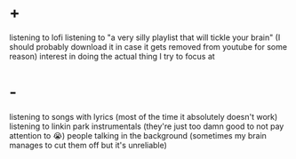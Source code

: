# +
listening to lofi
listening to "a very silly playlist that will tickle your brain" (I should probably download it in case it gets removed from youtube for some reason)
interest in doing the actual thing I try to focus at
# -
listening to songs with lyrics (most of the time it absolutely doesn't work)
listening to linkin park instrumentals (they're just too damn good to not pay attention to 😭)
people talking in the background (sometimes my brain manages to cut them off but it's unreliable)
